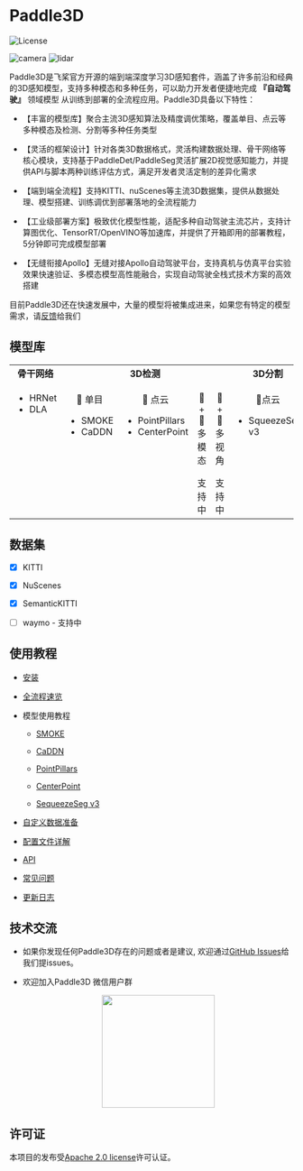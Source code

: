 # Paddle3D

![License](https://img.shields.io/badge/license-Apache%202-blue.svg)

![camera](https://user-images.githubusercontent.com/29754889/185546875-b8296cf4-f298-494b-8c15-201a2559d7ea.gif)
![lidar](https://user-images.githubusercontent.com/29754889/185551580-828f08d0-d607-4020-9e05-b96110bce7eb.gif)

Paddle3D是飞桨官方开源的端到端深度学习3D感知套件，涵盖了许多前沿和经典的3D感知模型，支持多种模态和多种任务，可以助力开发者便捷地完成 **『自动驾驶』** 领域模型 从训练到部署的全流程应用。Paddle3D具备以下特性：

* 【丰富的模型库】聚合主流3D感知算法及精度调优策略，覆盖单目、点云等多种模态及检测、分割等多种任务类型

* 【灵活的框架设计】针对各类3D数据格式，灵活构建数据处理、骨干网络等核心模块，支持基于PaddleDet/PaddleSeg灵活扩展2D视觉感知能力，并提供API与脚本两种训练评估方式，满足开发者灵活定制的差异化需求

* 【端到端全流程】支持KITTI、nuScenes等主流3D数据集，提供从数据处理、模型搭建、训练调优到部署落地的全流程能力

* 【工业级部署方案】极致优化模型性能，适配多种自动驾驶主流芯片，支持计算图优化、TensorRT/OpenVINO等加速库，并提供了开箱即用的部署教程，5分钟即可完成模型部署

* 【无缝衔接Apollo】无缝对接Apollo自动驾驶平台，支持真机与仿真平台实验效果快速验证、多模态模型高性能融合，实现自动驾驶全栈式技术方案的高效搭建

目前Paddle3D还在快速发展中，大量的模型将被集成进来，如果您有特定的模型需求，请[反馈](https://github.com/PaddlePaddle/Paddle3D/issues)给我们

## 模型库

<table align="center">
  <tbody>
    <tr align="center" valign="bottom">
      <td>
        <b>骨干网络</b>
      </td>
      <td colspan="4">
        <b>3D检测</b>
      </td>
      <td>
        <b>3D分割</b>
      </td>
    </tr>
    <tr valign="top">
      <td>
        <ul>
          <li> HRNet </li>
          <li> DLA </li>
        </ul>
      </td>
      <td>
        <p align="center">📸 单目</p>
        <ul>
          <li> SMOKE </li>
          <li> CaDDN</li>
        </ul>
      </td>
      <td>
        <p align="center">📡 点云</p>
        <ul>
          <li> PointPillars </li>
          <li> CenterPoint </li>
        </ul>
      </td>
      <td>
        <p align="center"> 📸 + 📡 多模态 </p>
        支持中
      </td>
      <td>
        <p align="center"> 📸 + 📸 多视角 </p>
        支持中
      </td>
      <td>
        <p align="center"> 📡点云 </p>
        <ul>
          <li> SqueezeSeg v3 </li>
        </ul>
      </td>
    </tr>
  </tbody>
</table>

## 数据集

- [x] KITTI

- [x] NuScenes

- [x] SemanticKITTI

- [ ] waymo - 支持中

## 使用教程

* [安装](./docs/installation.md)

* [全流程速览](./docs/quickstart.md)

* 模型使用教程

  * [SMOKE](./docs/models/smoke)

  * [CaDDN](./docs/models/caddn)

  * [PointPillars](./docs/models/pointpillars)

  * [CenterPoint](./docs/models/centerpoint)

  * [SequeezeSeg v3](./docs/models/squeezesegv3)

* [自定义数据准备](./docs/datasets/custom.md)

* [配置文件详解](./docs/configuration.md)

* [API](./docs/api.md)

* [常见问题](./docs/faq.md)

* [更新日志](./docs/release_note.md)

## 技术交流

- 如果你发现任何Paddle3D存在的问题或者是建议, 欢迎通过[GitHub Issues](https://github.com/PaddlePaddle/Paddle3D/issues)给我们提issues。

- 欢迎加入Paddle3D 微信用户群
  <div align="center">
  <img src="https://user-images.githubusercontent.com/48054808/182345513-bbca647f-1f03-4543-baba-01c09f67addd.jpg"  width = "200" />  
  </div>


## 许可证

本项目的发布受[Apache 2.0 license](./LICENSE)许可认证。
